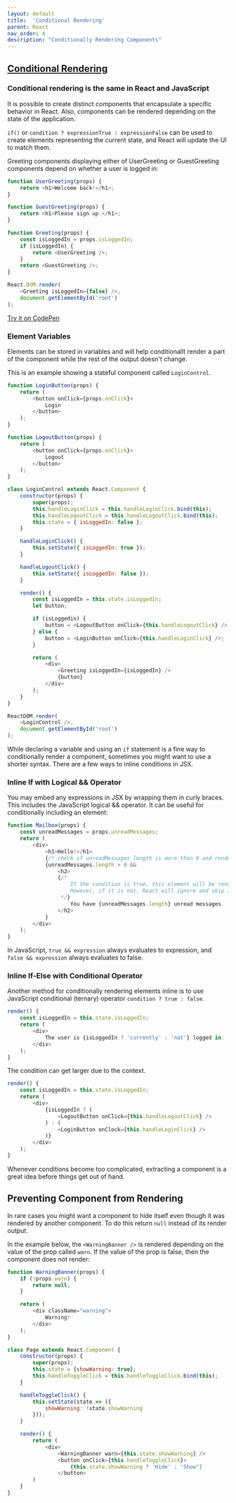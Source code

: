 ```yaml
---
layout: default
title:  'Conditional Rendering'
parent: React
nav_order: 4
description: "Conditionally Rendering Components"
---
```


## [Conditional Rendering](https://reactjs.org/docs/conditional-rendering.html)

### Conditional rendering is the same in React and JavaScript

It is possible to create distinct components that encapsulate a specific behavior in React. Also, components can be rendered depending on the state of the application.

`if()` or `condition ? expressionTrue : expressionFalse` can be used to create elements representing the current state, and React will update the UI to match them.

Greeting components displaying either of UserGreeting or GuestGreeting components depend on whether a user is logged in:

```js
function UserGreeting(props) {
    return <h1>Welcome back!</h1>;
}

function GuestGreeting(props) {
    return <h1>Please sign up.</h1>;
}

function Greeting(props) {
    const isLoggedIn = props.isLoggedIn;
    if (isLoggedIn) {
        return <UserGreeting />;
    }
    return <GuestGreeting />;
}

React.DOM.render(
    <Greeting isLoggedIn={false} />,
    document.getElementById('root')
);
```

[Try it on CodePen](https://codepen.io/gaearon/pen/ZpVxNq?editors=0011)

### Element Variables

Elements can be stored in variables and will help conditionallt render a part of the component while the rest of the output doesn't change.

This is an example showing a stateful component called `LoginControl`.

```js
function LoginButton(props) {
    return (
        <button onClick={props.onClick}>
            Login
        </button>
    );
}

function LogoutButton(props) {
    return (
        <button onClick={props.onClick}>
            Logout
        </button>
    );
}

class LoginControl extends React.Component {
    constructor(props) {
        super(props);
        this.handleLoginClick = this.handleLoginClick.bind(this);
        this.handleLogoutClick = this.handleLogoutClick.bind(this);
        this.state = { isLoggedIn: false };
    }

    handleLoginClick() {
        this.setState({ isLoggedIn: true });
    }

    handleLogoutClick() {
        this.setState({ isLoggedIn: false });
    }

    render() {
        const isLoggedIn = this.state.isLoggedIn;
        let button;

        if (isLoggedin) {
            button = <LogoutButton onClick={this.handleLogoutClick} />;
        } else {
            button = <LoginButton onClick={this.handleLoginClick} />;
        }

        return (
            <div>
                <Greeting isLoggedIn={isLoggedIn} />
                {button}
            </div>
        );
    }
}

ReactDOM.render(
    <LoginControl />,
    document.getElementById('root')
);
```

While declaring a variable and using an `if` statement is a fine way to conditionally render a component, sometimes you might want to use a shorter syntax. There are a few ways to inline conditions in JSX.

### Inline If with Logical && Operator

You may embed any expressions in JSX by wrapping them in curly braces. This includes the JavaScript logical && operator. It can be useful for conditionally including an element:

```js
function Mailbox(props) {
    const unreadMessages = props.unreadMessages;
    return (
        <div>
            <h1>Hello!</h1>
            {/* check if unreadMessages length is more than 0 and render the JSX */}
            {unreadMessages.length > 0 &&
                <h2>
                {/*
                    If the condition is true, this element will be rendered
                    However, if it is not, React will ignore and skip it.
                 */}
                    You have {unreadMessages.length} unread messages.
                </h2>
            }
        </div>
    );
}
```

In JavaScript, `true && expression` always evaluates to expression, and `false && expression` always evaluates to false.

### Inline If-Else with Conditional Operator

Another method for conditionally rendering elements inline is to use JavaScript conditional (ternary) operator `condition ? true : false`.

```js
render() {
    const isLoggedIn = this.state.isLoggedIn;
    return (
        <div>
            The user is {isLoggedIn ? 'currently' : 'not'} logged in.
        </div>
    );
}
```

The condition can get larger due to the context.

```js
render() {
    const isLoggedIn = this.state.isLoggedIn;
    return (
        <div>
            {isLoggedIn ? (
                <LogoutButton onClick={this.handleLogoutClick} />
            ) : (
                <LoginButton onClock={this.handleLoginClick} />
            )}
        </div>
    );
}
```

Whenever conditions become too complicated, extracting a component is a great idea before things get out of hand.

## Preventing Component from Rendering

In rare cases you might want a component to hide itself even though it was rendered by another component. To do this return `null` instead of its render output.

In the example below, the `<WarningBanner />` is rendered depending on the value of the prop called `warn`. If the value of the prop is false, then the component does not render:

```js
function WarningBanner(props) {
    if (!props.warn) {
        return null;
    }

    return (
        <div className="warning">
            Warning!
        </div>
    );
}

class Page extends React.Component {
    constructor(props) {
        super(props);
        this.state = {showWarning: true};
        this.handleToggleClick = this.handleToggleClick.bind(this);
    }

    handleToggleClick() {
        this.setState(state => ({
            showWarning: !state.showWarning
        }));
    }

    render() {
        return (
            <div>
                <WarningBanner warn={this.state.showWarning} />
                <button onClick={this.handleToggleClick}>
                    {this.state.showWarning ? 'Hide' : 'Show"}
                </button>
        )
    }
}
```
